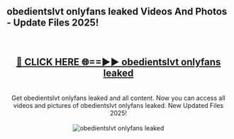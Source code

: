 <h2>obedientslvt onlyfans leaked Videos And Photos - Update Files 2025!</h2>
<br>
<div align="center">
<h2><a href="https://linkcuts.com/hfmhzwbr" rel="nofollow">🔴 CLICK HERE 🌐==►► obedientslvt onlyfans leaked</a></h2>
<br>
Get obedientslvt onlyfans leaked and all content. Now you can access all videos and pictures of obedientslvt onlyfans leaked. New Updated Files 2025!
<br>
<br>
<a href="https://linkcuts.com/hfmhzwbr" rel="nofollow" data-target="animated-image.originalLink"><img src="https://i.ibb.co.com/WyWwxjT/player-gif2.gif" alt="obedientslvt onlyfans leaked" style="max-width: 100%; display: inline-block;" data-target="animated-image.originalImage"></a>
</div>
<br>